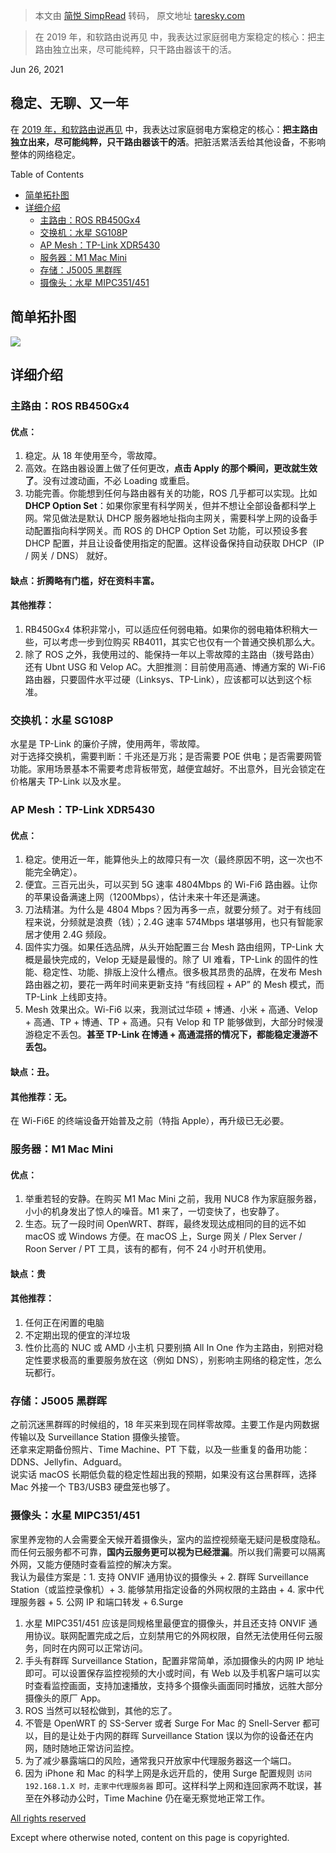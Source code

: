 > 本文由 [简悦 SimpRead](http://ksria.com/simpread/) 转码， 原文地址 [taresky.com](https://taresky.com/network-setup-2021)

> 在 2019 年，和软路由说再见 中，我表达过家庭弱电方案稳定的核心：把主路由独立出来，尽可能纯粹，只干路由器该干的活。

Jun 26, 2021

稳定、无聊、又一年
---------

在 [2019 年，和软路由说再见](https://taresky.com/2019byebye) 中，我表达过家庭弱电方案稳定的核心：**把主路由独立出来，尽可能纯粹，只干路由器该干的活**。把脏活累活丢给其他设备，不影响整体的网络稳定。

Table of Contents

*   [简单拓扑图](#toc_1)
*   [详细介绍](#toc_2)
    *   [主路由：ROS RB450Gx4](#toc_3)
    *   [交换机：水星 SG108P](#toc_7)
    *   [AP Mesh：TP-Link XDR5430](#toc_8)
    *   [服务器：M1 Mac Mini](#toc_12)
    *   [存储：J5005 黑群晖](#toc_16)
    *   [摄像头：水星 MIPC351/451](#toc_17)

简单拓扑图
-----

![](https://i.typlog.com/taresky/8375236847_110933.png)

详细介绍
----

### 主路由：ROS RB450Gx4

#### 优点：

1.  稳定。从 18 年使用至今，零故障。
2.  高效。在路由器设置上做了任何更改，**点击 Apply 的那个瞬间，更改就生效了**。没有过渡动画，不必 Loading 或重启。
3.  功能完善。你能想到任何与路由器有关的功能，ROS 几乎都可以实现。比如 **DHCP Option Set**：如果你家里有科学网关，但并不想让全部设备都科学上网。常见做法是默认 DHCP 服务器地址指向主网关，需要科学上网的设备手动配置指向科学网关。而 ROS 的 DHCP Option Set 功能，可以预设多套 DHCP 配置，并且让设备使用指定的配置。这样设备保持自动获取 DHCP（IP / 网关 / DNS） 就好。

#### 缺点：折腾略有门槛，好在资料丰富。

#### 其他推荐：

1.  RB450Gx4 体积非常小，可以适应任何弱电箱。如果你的弱电箱体积稍大一些，可以考虑一步到位购买 RB4011，其实它也仅有一个普通交换机那么大。
2.  除了 ROS 之外，我使用过的、能保持一年以上零故障的主路由（拨号路由）还有 Ubnt USG 和 Velop AC。大胆推测：目前使用高通、博通方案的 Wi-Fi6 路由器，只要固件水平过硬（Linksys、TP-Link），应该都可以达到这个标准。

### 交换机：水星 SG108P

水星是 TP-Link 的廉价子牌，使用两年，零故障。  
对于选择交换机，需要判断：千兆还是万兆；是否需要 POE 供电；是否需要网管功能。家用场景基本不需要考虑背板带宽，越便宜越好。不出意外，目光会锁定在价格屠夫 TP-Link 以及水星。

### AP Mesh：TP-Link XDR5430

#### 优点：

1.  稳定。使用近一年，能算他头上的故障只有一次（最终原因不明，这一次也不能完全确定）。
2.  便宜。三百元出头，可以买到 5G 速率 4804Mbps 的 Wi-Fi6 路由器。让你的苹果设备满速上网（1200Mbps），估计未来十年还是满速。
3.  刀法精湛。为什么是 4804 Mbps？因为再多一点，就要分频了。对于有线回程来说，分频就是浪费（钱）；2.4G 速率 574Mbps 堪堪够用，也只有智能家居才使用 2.4G 频段。
4.  固件实力强。如果任选品牌，从头开始配置三台 Mesh 路由组网，TP-Link 大概是最快完成的，Velop 无疑是最慢的。除了 UI 难看，TP-Link 的固件的性能、稳定性、功能、排版上没什么槽点。很多极其昂贵的品牌，在发布 Mesh 路由器之初，要花一两年时间来更新支持 “有线回程 + AP” 的 Mesh 模式，而 TP-Link 上线即支持。
5.  Mesh 效果出众。Wi-Fi6 以来，我测试过华硕 + 博通、小米 + 高通、Velop + 高通、TP + 博通、TP + 高通。只有 Velop 和 TP 能够做到，大部分时候漫游稳定不丢包。**甚至 TP-Link 在博通 + 高通混搭的情况下，都能稳定漫游不丢包。**

#### 缺点：丑。

#### 其他推荐：无。

在 Wi-Fi6E 的终端设备开始普及之前（特指 Apple），再升级已无必要。

### 服务器：M1 Mac Mini

#### 优点：

1.  举重若轻的安静。在购买 M1 Mac Mini 之前，我用 NUC8 作为家庭服务器，小小的机身发出了惊人的噪音。M1 来了，一切变快了，也安静了。
2.  生态。玩了一段时间 OpenWRT、群晖，最终发现达成相同的目的远不如 macOS 或 Windows 方便。在 macOS 上，Surge 网关 / Plex Server / Roon Server / PT 工具，该有的都有，何不 24 小时开机使用。

#### 缺点：贵

#### 其他推荐：

1.  任何正在闲置的电脑
2.  不定期出现的便宜的洋垃圾
3.  性价比高的 NUC 或 AMD 小主机 只要别搞 All In One 作为主路由，别把对稳定性要求极高的重要服务放在这（例如 DNS），别影响主网络的稳定性，怎么玩都行。

### 存储：J5005 黑群晖

之前沉迷黑群晖的时候组的，18 年买来到现在同样零故障。主要工作是内网数据传输以及 Surveillance Station 摄像头接管。  
还拿来定期备份照片、Time Machine、PT 下载，以及一些重复的备用功能：DDNS、Jellyfin、Adguard。  
说实话 macOS 长期低负载的稳定性超出我的预期，如果没有这台黑群晖，选择 Mac 外接一个 TB3/USB3 硬盘笼也够了。

### 摄像头：水星 MIPC351/451

家里养宠物的人会需要全天候开着摄像头，室内的监控视频毫无疑问是极度隐私。而任何云服务都不可靠，**国内云服务更可以视为已经泄漏**。所以我们需要可以隔离外网，又能方便随时查看监控的解决方案。  
我认为最佳方案是：1. 支持 ONVIF 通用协议的摄像头 + 2. 群晖 Surveillance Station（或监控录像机）+ 3. 能够禁用指定设备的外网权限的主路由 + 4. 家中代理服务器 + 5. 公网 IP 和端口转发 + 6.Surge

1.  水星 MIPC351/451 应该是同规格里最便宜的摄像头，并且还支持 ONVIF 通用协议。联网配置完成之后，立刻禁用它的外网权限，自然无法使用任何云服务，同时在内网可以正常访问。
2.  手头有群晖 Surveillance Station，配置非常简单，添加摄像头的内网 IP 地址即可。可以设置保存监控视频的大小或时间，有 Web 以及手机客户端可以实时查看监控画面，支持加速播放，支持多个摄像头画面同时播放，远胜大部分摄像头的原厂 App。
3.  ROS 当然可以轻松做到，其他的忘了。
4.  不管是 OpenWRT 的 SS-Server 或者 Surge For Mac 的 Snell-Server 都可以，目的是让处于内网的群晖 Surveillance Station 误以为你的设备还在内网，随时随地正常访问监控。
5.  为了减少暴露端口的风险，通常我只开放家中代理服务器这一个端口。
6.  因为 iPhone 和 Mac 的科学上网是永远开启的，使用 Surge 配置规则 `访问 192.168.1.X 时，走家中代理服务器` 即可。这样科学上网和连回家两不耽误，甚至在外移动办公时，Time Machine 仍在毫无察觉地正常工作。

[All rights reserved](https://wikipedia.org/wiki/Copyright)

Except where otherwise noted, content on this page is copyrighted.
